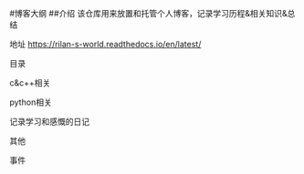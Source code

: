 #博客大纲
##介绍 
该仓库用来放置和托管个人博客，记录学习历程&相关知识&总结

地址 https://rilan-s-world.readthedocs.io/en/latest/

目录

c&c++相关

python相关

记录学习和感慨的日记

其他

事件
